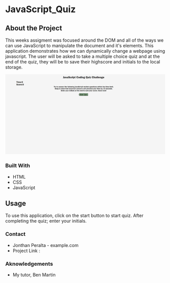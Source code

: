 # JavaScript_Quiz

## About the Project
This weeks assigment was focused around the DOM and all of the ways we can use JavaScript to manipulate the document and it's elements.
This application demonstrates how we can dynamically change a webpage using javascript. The user will be asked to take a multiple choice quiz and at the end of the quiz, they will be to save their highscore and initials to the local storage.

![](/Assets/Images/Screenshot%202022-12-04%20183721.jpg)

### Built With
- HTML
- CSS
- JavaScript

## Usage
To use this application, click on the start button to start quiz. After completing the quiz; enter your initials.

### Contact
- Jonthan Peralta - example.com
- Project Link :

### Aknowledgements
- My tutor, Ben Martin